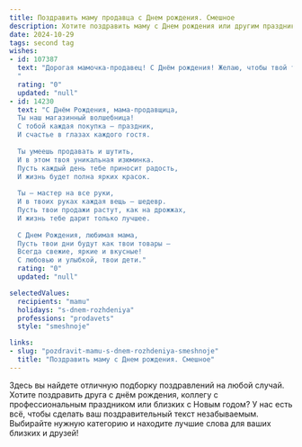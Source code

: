 ```yaml
---
title: Поздравить маму продавца c Днем рождения. Смешное
description: Хотите поздравить маму c Днем рождения или другим праздником? Наш ИИ создаст незабываемое поздравление, а вы обязательно выделитесь среди других.  
date: 2024-10-29
tags: second tag
wishes:
- id: 107387
  text: "Дорогая мамочка-продавец! С Днём рождения! Желаю, чтобы твой торговый талант приносил тебе не только прибыль, но и море позитива, а клиенты раскупали твою улыбку так же быстро, как горячие пирожки! Пусть твой день будет полон радости, а жизнь – сладкой, как скидка на лучшую конфету в магазине!
  "
  rating: "0"
  updated: "null"
- id: 14230
  text: "С Днём Рождения, мама-продавщица,
  Ты наш магазинный волшебница!
  С тобой каждая покупка — праздник,
  И счастье в глазах каждого гостя.
  
  Ты умеешь продавать и шутить,
  И в этом твоя уникальная изюминка.
  Пусть каждый день тебе приносит радость,
  И жизнь будет полна ярких красок.
  
  Ты — мастер на все руки,
  И в твоих руках каждая вещь — шедевр.
  Пусть твои продажи растут, как на дрожжах,
  И жизнь тебе дарит только лучшее.
  
  С Днем Рождения, любимая мама,
  Пусть твои дни будут как твои товары —
  Всегда свежие, яркие и вкусные!
  С любовью и улыбкой, твои дети."
  rating: "0"
  updated: "null"

selectedValues:
  recipients: "mamu"
  holidays: "s-dnem-rozhdeniya"
  professions: "prodavets"
  style: "smeshnoje"

links:
- slug: "pozdravit-mamu-s-dnem-rozhdeniya-smeshnoje"
  title: "Поздравить маму c Днем рождения. Смешное"
---
```


Здесь вы найдете отличную подборку поздравлений на любой случай.
Хотите поздравить друга с днём рождения, коллегу с профессиональным праздником или близких с Новым годом? У нас есть всё, чтобы сделать ваш поздравительный текст незабываемым. Выбирайте нужную категорию и находите лучшие слова для ваших близких и друзей!
